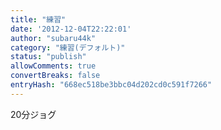 ```yaml
---
title: "練習"
date: '2012-12-04T22:22:01'
author: "subaru44k"
category: "練習(デフォルト)"
status: "publish"
allowComments: true
convertBreaks: false
entryHash: "668ec518be3bbc04d202cd0c591f7266"
---
```

20分ジョグ

